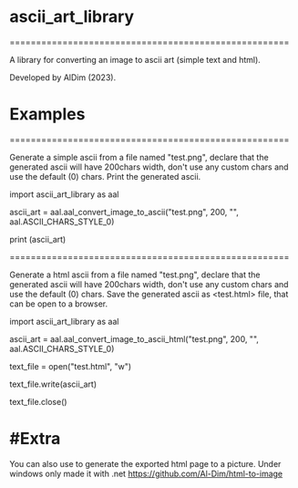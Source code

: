# ascii_art_library
=====================================================

A library for converting an image to ascii art (simple text and html).

Developed by AlDim (2023).

# Examples
=====================================================

Generate a simple ascii from a file named "test.png", declare that the generated ascii
will have 200chars width, don't use any custom chars and use the default (0) chars.
Print the generated ascii.

import ascii_art_library as aal

ascii_art = aal.aal_convert_image_to_ascii("test.png", 200, "", aal.ASCII_CHARS_STYLE_0)

print (ascii_art)

=====================================================

Generate a html ascii from a file named "test.png", declare that the generated ascii
will have 200chars width, don't use any custom chars and use the default (0) chars.
Save the generated ascii as <test.html> file, that can be open to a browser.

import ascii_art_library as aal

ascii_art = aal.aal_convert_image_to_ascii_html("test.png", 200, "", aal.ASCII_CHARS_STYLE_0)

text_file = open("test.html", "w")

text_file.write(ascii_art)

text_file.close()

#Extra
=====================================================
You can also use <html-to-image> to generate the exported html page to a picture.
Under windows only made it with .net
https://github.com/Al-Dim/html-to-image
